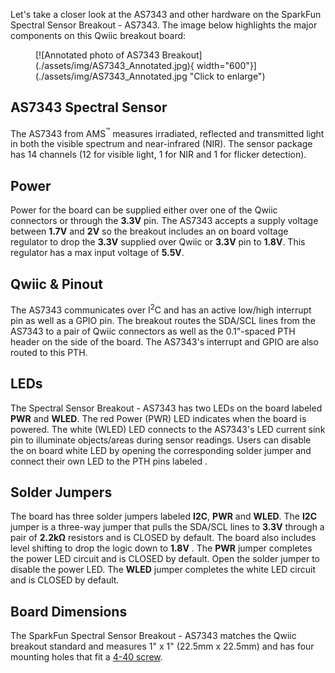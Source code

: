 Let's take a closer look at the AS7343 and other hardware on the SparkFun Spectral Sensor Breakout - AS7343. The image below highlights the major components on this Qwiic breakout board:

<figure markdown>
[![Annotated photo of AS7343 Breakout](./assets/img/AS7343_Annotated.jpg){ width="600"}](./assets/img/AS7343_Annotated.jpg "Click to enlarge")
</figure>

## AS7343 Spectral Sensor

The AS7343 from AMS<sup>&trade;</sup> measures irradiated, reflected and transmitted light in both the visible spectrum and near-infrared (NIR). The sensor package has 14 channels (12 for visible light, 1 for NIR and 1 for flicker detection).

## Power

Power for the board can be supplied either over one of the Qwiic connectors or through the <b>3.3V</b> pin. The AS7343 accepts a supply voltage between <b>1.7V</b> and <b>2V</b> so the breakout includes an on board voltage regulator to drop the <b>3.3V</b> supplied over Qwiic or <b>3.3V</b> pin to <b>1.8V</b>. This regulator has a max input voltage of <b>5.5V</b>.

## Qwiic & Pinout

The AS7343 communicates over I<sup>2</sup>C and has an active low/high interrupt pin as well as a GPIO pin. The breakout routes the SDA/SCL lines from the AS7343 to a pair of Qwiic connectors as well as the 0.1"-spaced PTH header on the side of the board. The AS7343's interrupt and GPIO are also routed to this PTH.

## LEDs

The Spectral Sensor Breakout - AS7343 has two LEDs on the board labeled <b>PWR</b> and <b>WLED</b>. The red Power (PWR) LED indicates when the board is powered. The white (WLED) LED connects to the AS7343's LED current sink pin to illuminate objects/areas during sensor readings. Users can disable the on board white LED by opening the corresponding solder jumper and connect their own LED to the PTH pins labeled .

## Solder Jumpers

The board has three solder jumpers labeled <b>I2C</b>, <b>PWR</b> and <b>WLED</b>. The <b>I2C</b> jumper is a three-way jumper that pulls the SDA/SCL lines to <b>3.3V</b> through a pair of <b>2.2k&ohm;</b> resistors and is CLOSED by default. The board also includes level shifting to drop the logic down to <b>1.8V</b> . The <b>PWR</b> jumper completes the power LED circuit and is CLOSED by default. Open the solder jumper to disable the power LED. The <b>WLED</b> jumper completes the white LED circuit and is CLOSED by default.

## Board Dimensions

The SparkFun Spectral Sensor Breakout - AS7343 matches the Qwiic breakout standard and measures 1" x 1" (22.5mm x 22.5mm) and has four mounting holes that fit a [4-40 screw]().